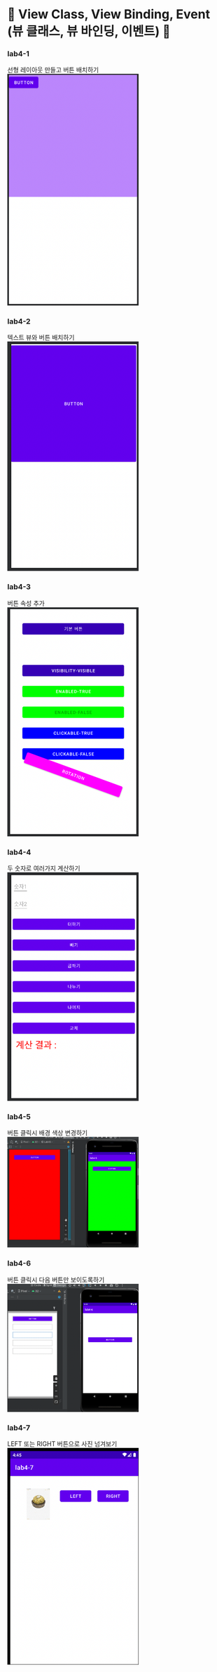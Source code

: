 # 🎪 View Class, View Binding, Event (뷰 클래스, 뷰 바인딩, 이벤트) 🎪
### lab4-1<br>
선형 레이아웃 만들고 버튼 배치하기<br>
<img src = "https://github.com/YeoJiSu/Android-App-study-blog/blob/main/image/4/lab4-1.png"  width="300">
### lab4-2<br>
텍스트 뷰와 버튼 배치하기<br>
<img src = "https://github.com/YeoJiSu/Android-App-study-blog/blob/main/image/4/lab4-2.png" width="300">
### lab4-3<br>
버튼 속성 추가<br>
<img src = "https://github.com/YeoJiSu/Android-App-study-blog/blob/main/image/4/lab4-3.png" width="300">
### lab4-4<br>
두 숫자로 여러가지 계산하기<br>
<img src = "https://github.com/YeoJiSu/Android-App-study-blog/blob/main/image/4/lab4-4.png" width="300">
### lab4-5<br>
버튼 클릭시 배경 색상 변경하기<br>
<img src = "https://github.com/YeoJiSu/Android-App-study-blog/blob/main/image/4/lab4-5.png" width="300">
### lab4-6<br>
버튼 클릭시 다음 버튼만 보이도록하기<br>
<img src = "https://github.com/YeoJiSu/Android-App-study-blog/blob/main/image/4/lab4-6.png" width="300">
### lab4-7<br>
LEFT 또는 RIGHT 버튼으로 사진 넘겨보기<br>
<img src = "https://github.com/YeoJiSu/Android-App-study-blog/blob/main/image/4/lab4-7.png" width="300">
